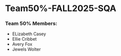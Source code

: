 # Team50%-FALL2025-SQA

### Team 50% Members:
- ELizabeth Casey
- Ellie Cribbet
- Avery Fox
- Jewels Wolter
